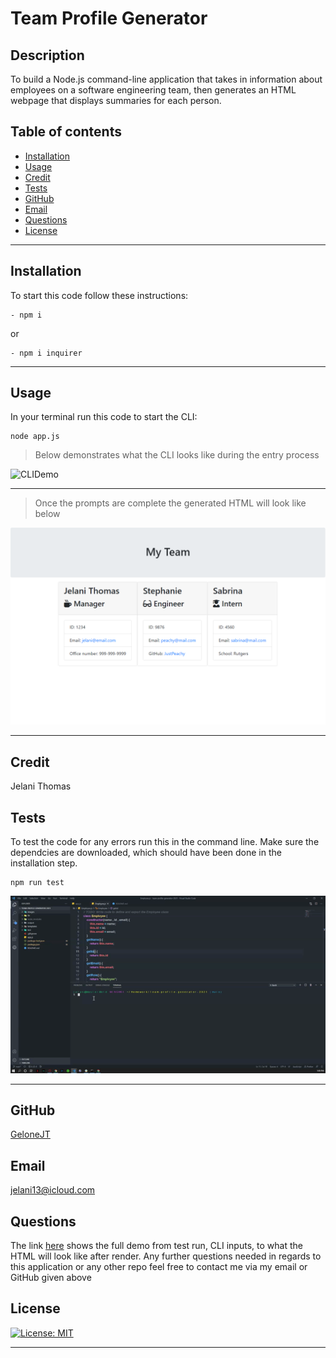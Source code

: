 # Team Profile Generator

  ## Description
  To build a Node.js command-line application that takes in information about employees on a software engineering team, then generates an HTML webpage that displays summaries for each person.

  ## Table of contents
  - [Installation](#installation)
  - [Usage](#usage)
  - [Credit](#credit)
  - [Tests](#tests)
  - [GitHub](#github)
  - [Email](#email)
  - [Questions](#questions)
  - [License](#license)
<hr>

  ## Installation

  To start this code follow these instructions:
  ```
  - npm i
  ```
  or
  ```
  - npm i inquirer
  ```
<hr>

  ## Usage
  In your terminal run this code to start the CLI:
  ```
  node app.js
  ```

  > Below demonstrates what the CLI looks like during the entry process

  ![CLIDemo](images\CLIDemo.gif)
  <hr>

  > Once the prompts are complete the generated HTML will look like below
  
  ![ResultsImage](images\TeamHTML.png)

  <hr>

  ## Credit
  Jelani Thomas

  ## Tests
  To test the code for any errors run this in the command line. Make sure the dependcies are downloaded, which should have been done in the installation step. 
  ```
  npm run test
  ```

  ![TestsDemo](images\TestedPassed.gif)

  <hr>

  ## GitHub
  [GeloneJT](https://github.com/GeloneJT)

  ## Email
  jelani13@icloud.com

  ## Questions

  The link [here](https://youtu.be/SZXD6Y_Am1o) shows the full demo from test run, CLI  inputs, to what the HTML will look like after render.
  Any further questions needed in regards to this application or any other repo feel free to contact me via my email or GitHub given above 

  ## License
  [![License: MIT](https://img.shields.io/badge/License-MIT-yellow.svg)](https://opensource.org/licenses/MIT)


  <hr>

